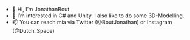 - 👋 Hi, I’m JonathanBout
- 👀 I’m interested in C# and Unity. I also like to do some 3D-Modelling.
- 📫 You can reach mia via Twitter (@BoutJonathan) or Instagram (@Dutch_Space)

<!---
DutchAerospace/DutchAerospace is a ✨ special ✨ repository because its `README.md` (this file) appears on your GitHub profile.
You can click the Preview link to take a look at your changes.
--->
